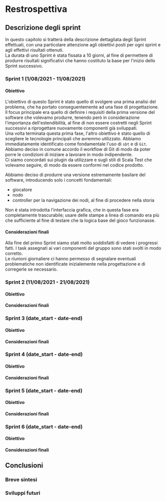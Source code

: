 # Restrospettiva
<!-- NOTA: (descrizione finale dettagliata dell'andamento dello sviluppo, del backlog, delle iterazioni; commenti finali) -->
## Descrizione degli sprint
In questo capitolo si tratterà della descrizione dettagliata degli Sprint effettuati, con una particolare attenzione agli obiettivi posti per ogni sprint e agli effettivi risultati ottenuti.  
La durata di uno Sprint è stata fissata a 10 giorni, al fine di permettere di produrre risultati significativi che hanno costituto la base per l'inizio dello Sprint successivo.

### Sprint 1 (1/08/2021 - 11/08/2021)
#### Obiettivo
L'obiettivo di questo Sprint è stato quello di svolgere una prima analisi del problema, che ha portato conseguentemente ad una fase di progettazione.  
Il focus principale era quello di definire i requisiti della prima versione del software che volevamo produrre, tenendo però in considerazione l'importanza dell'estendibilità, al fine di non essere costretti negli Sprint successivi a riprogettare nuovamente componenti già sviluppati.  
Una volta terminata questa prima fase, l'altro obiettivo è stato quello di scegliere le tecnologie principali che avremmo utilizzato. Abbiamo immediatamente identificato come fondamentale l'uso di ``sbt`` e di ``Git``. Abbiamo deciso in comune accordo il workflow di Git di modo da poter porre le condizioni di iniziare a lavorare in modo indipendente.  
Ci siamo concordati sui plugin da utilizzare e sugli stili di Scala Test che volevamo seguire, di modo da essere conformi nel codice prodotto.  

Abbiamo deciso di produrre una versione estremamente basilare del software, introducendo solo i concetti fondamentali:
- giocatore
- nodo
- controller per la navigazione dei nodi, al fine di procedere nella storia

Non è stata introdotta l'interfaccia grafica, che in questa fase era completamente trascurabile; usare delle stampe a linea di comando era più che sufficiente al fine di testare che la logica base del gioco funzionasse.
#### Considerazioni finali
Alla fine del primo Sprint siamo stati molto soddisfatti di vedere i progressi fatti. I task assegnati ai vari componenti del gruppo sono stati svolti in modo corretto.  
Le riunioni giornaliere ci hanno permesso di segnalare eventuali problematiche non identificate inizialemente nella progettazione e di corregerle se necessario.

### Sprint 2 (11/08/2021 - 21/08/2021)
#### Obiettivo
#### Considerazioni finali
### Sprint 3 (date_start - date-end)
#### Obiettivo
#### Considerazioni finali
### Sprint 4 (date_start - date-end)
#### Obiettivo
#### Considerazioni finali
### Sprint 5 (date_start - date-end)
#### Obiettivo
#### Considerazioni finali
### Sprint 6 (date_start - date-end)
#### Obiettivo
#### Considerazioni finali

## Conclusioni
### Breve sintesi

### Sviluppi futuri
